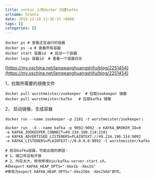 ```yaml
---
title: centos 上用docker 创建kafka
urlname: hzamta
date: 2019-12-18 13:36:13 +0800
tags: []
categories: []
---
```


```shell
docker ps # 查看正在运行的容器
docker ps -a # 查看所有容器
docker start 容器id  # 启动一个容器
docker logs 容器id  # 查看一个容器日志

```

[https://my.oschina.net/langwanghuangshifu/blog/2251454](https://my.oschina.net/langwanghuangshifu/blog/2251454)

1，拉取所需要的镜像文件

```shell
docker pull wurstmeister/zookeeper  # 拉取zookeeper 镜像
docker pull wurstmeister/kafka   # 拉取kafka 镜像
```

2， 启动镜像，生成容器

```shell
docker run --name zookeeper -p 2181 -t wurstmeister/zookeeper；

docker run  -d --name kafka -p 9092:9092 -e KAFKA_BROKER_ID=0
-e KAFKA_ZOOKEEPER_CONNECT=49.234.190.114:2181
-e KAFKA_ADVERTISED_LISTENERS=PLAINTEXT://49.234.190.114:9092
-e KAFKA_LISTENERS=PLAINTEXT://0.0.0.0:9092 -t wurstmeister/kafka

# 启动kafka容器，可能出错的原因：
# 1，端口号没有开放
# 2，内存太大，修改修改bin/kafka-server-start.sh，
#将export KAFKA_HEAP_OPTS="-Xmx1G -Xms1G"
#修改为export KAFKA_HEAP_OPTS="-Xmx256m -Xms256m"即可。
```
